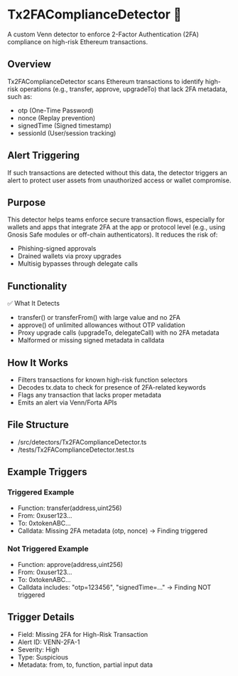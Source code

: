 # Tx2FAComplianceDetector 🔐
A custom Venn detector to enforce 2-Factor Authentication (2FA) compliance on high-risk Ethereum transactions.

## Overview
Tx2FAComplianceDetector scans Ethereum transactions to identify high-risk operations (e.g., transfer, approve, upgradeTo) that lack 2FA metadata, such as:

* otp (One-Time Password)
* nonce (Replay prevention)
* signedTime (Signed timestamp)
* sessionId (User/session tracking)

## Alert Triggering
If such transactions are detected without this data, the detector triggers an alert to protect user assets from unauthorized access or wallet compromise.

## Purpose
This detector helps teams enforce secure transaction flows, especially for wallets and apps that integrate 2FA at the app or protocol level (e.g., using Gnosis Safe modules or off-chain authenticators). It reduces the risk of:

* Phishing-signed approvals
* Drained wallets via proxy upgrades
* Multisig bypasses through delegate calls

## Functionality
✅ What It Detects
* transfer() or transferFrom() with large value and no 2FA
* approve() of unlimited allowances without OTP validation
* Proxy upgrade calls (upgradeTo, delegateCall) with no 2FA metadata
* Malformed or missing signed metadata in calldata

## How It Works
* Filters transactions for known high-risk function selectors
* Decodes tx.data to check for presence of 2FA-related keywords
* Flags any transaction that lacks proper metadata
* Emits an alert via Venn/Forta APIs

## File Structure
* /src/detectors/Tx2FAComplianceDetector.ts
* /tests/Tx2FAComplianceDetector.test.ts

## Example Triggers
### Triggered Example
* Function: transfer(address,uint256)
* From: 0xuser123...
* To: 0xtokenABC...
* Calldata: Missing 2FA metadata (otp, nonce) → Finding triggered

### Not Triggered Example
* Function: approve(address,uint256)
* From: 0xuser123...
* To: 0xtokenABC...
* Calldata includes: "otp=123456", "signedTime=..." → Finding NOT triggered

## Trigger Details
* Field: Missing 2FA for High-Risk Transaction
* Alert ID: VENN-2FA-1
* Severity: High
* Type: Suspicious
* Metadata: from, to, function, partial input data